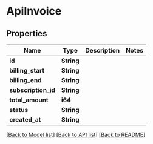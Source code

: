# ApiInvoice

## Properties

Name | Type | Description | Notes
------------ | ------------- | ------------- | -------------
**id** | **String** |  | 
**billing_start** | **String** |  | 
**billing_end** | **String** |  | 
**subscription_id** | **String** |  | 
**total_amount** | **i64** |  | 
**status** | **String** |  | 
**created_at** | **String** |  | 

[[Back to Model list]](../README.md#documentation-for-models) [[Back to API list]](../README.md#documentation-for-api-endpoints) [[Back to README]](../README.md)


